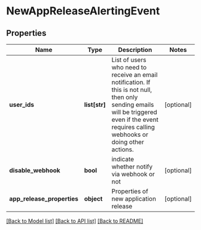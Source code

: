 # NewAppReleaseAlertingEvent

## Properties
Name | Type | Description | Notes
------------ | ------------- | ------------- | -------------
**user_ids** | **list[str]** | List of users who need to receive an email notification. If this is not null, then only sending emails will be triggered even if the event requires calling webhooks or doing other actions. | [optional] 
**disable_webhook** | **bool** | indicate whether notify via webhook or not | [optional] 
**app_release_properties** | **object** | Properties of new application release | [optional] 

[[Back to Model list]](../README.md#documentation-for-models) [[Back to API list]](../README.md#documentation-for-api-endpoints) [[Back to README]](../README.md)


